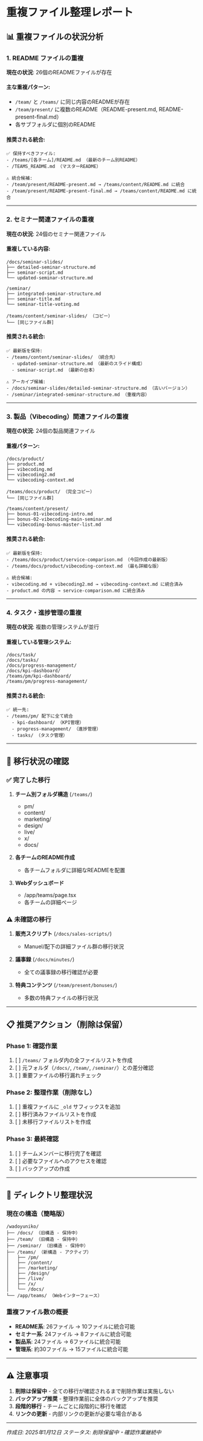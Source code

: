 # 重複ファイル整理レポート

## 📊 重複ファイルの状況分析

### 1. README ファイルの重複
**現在の状況**: 26個のREADMEファイルが存在

#### 主な重複パターン:
- `/team/` と `/teams/` に同じ内容のREADMEが存在
- `/team/present/` に複数のREADME（README-present.md, README-present-final.md）
- 各サブフォルダに個別のREADME

#### 推奨される統合:
```
✅ 保持すべきファイル:
- /teams/[各チーム]/README.md （最新のチーム別README）
- /TEAMS_README.md （マスターREADME）

⚠️ 統合候補:
- /team/present/README-present.md → /teams/content/README.md に統合
- /team/present/README-present-final.md → /teams/content/README.md に統合
```

---

### 2. セミナー関連ファイルの重複
**現在の状況**: 24個のセミナー関連ファイル

#### 重複している内容:
```
/docs/seminar-slides/
├── detailed-seminar-structure.md
├── seminar-script.md
└── updated-seminar-structure.md

/seminar/
├── integrated-seminar-structure.md
├── seminar-title.md
└── seminar-title-voting.md

/teams/content/seminar-slides/ （コピー）
└── [同じファイル群]
```

#### 推奨される統合:
```
✅ 最新版を保持:
- /teams/content/seminar-slides/ （統合先）
  - updated-seminar-structure.md （最新のスライド構成）
  - seminar-script.md （最新の台本）

⚠️ アーカイブ候補:
- /docs/seminar-slides/detailed-seminar-structure.md （古いバージョン）
- /seminar/integrated-seminar-structure.md （重複内容）
```

---

### 3. 製品（Vibecoding）関連ファイルの重複
**現在の状況**: 24個の製品関連ファイル

#### 重複パターン:
```
/docs/product/
├── product.md
├── vibecoding.md
├── vibecoding2.md
└── vibecoding-context.md

/teams/docs/product/ （完全コピー）
└── [同じファイル群]

/teams/content/present/
├── bonus-01-vibecoding-intro.md
├── bonus-02-vibecoding-main-seminar.md
└── vibecoding-bonus-master-list.md
```

#### 推奨される統合:
```
✅ 最新版を保持:
- /teams/docs/product/service-comparison.md （今回作成の最新版）
- /teams/docs/product/vibecoding-context.md （最も詳細な版）

⚠️ 統合候補:
- vibecoding.md + vibecoding2.md → vibecoding-context.md に統合済み
- product.md の内容 → service-comparison.md に統合済み
```

---

### 4. タスク・進捗管理の重複
**現在の状況**: 複数の管理システムが並行

#### 重複している管理システム:
```
/docs/task/
/docs/tasks/
/docs/progress-management/
/docs/kpi-dashboard/
/teams/pm/kpi-dashboard/
/teams/pm/progress-management/
```

#### 推奨される統合:
```
✅ 統一先:
- /teams/pm/ 配下に全て統合
  - kpi-dashboard/ （KPI管理）
  - progress-management/ （進捗管理）
  - tasks/ （タスク管理）
```

---

## 🔄 移行状況の確認

### ✅ 完了した移行
1. **チーム別フォルダ構造** (`/teams/`)
   - pm/
   - content/
   - marketing/
   - design/
   - live/
   - x/
   - docs/

2. **各チームのREADME作成**
   - 各チームフォルダに詳細なREADMEを配置

3. **Webダッシュボード**
   - /app/teams/page.tsx
   - 各チームの詳細ページ

### ⚠️ 未確認の移行
1. **販売スクリプト** (`/docs/sales-scripts/`)
   - Manuel/配下の詳細ファイル群の移行状況
   
2. **議事録** (`/docs/minutes/`)
   - 全ての議事録の移行確認が必要

3. **特典コンテンツ** (`/team/present/bonuses/`)
   - 多数の特典ファイルの移行状況

---

## 📋 推奨アクション（削除は保留）

### Phase 1: 確認作業
1. [ ] `/teams/` フォルダ内の全ファイルリストを作成
2. [ ] 元フォルダ（`/docs/`, `/team/`, `/seminar/`）との差分確認
3. [ ] 重要ファイルの移行漏れチェック

### Phase 2: 整理作業（削除なし）
1. [ ] 重複ファイルに `_old` サフィックスを追加
2. [ ] 移行済みファイルリストを作成
3. [ ] 未移行ファイルリストを作成

### Phase 3: 最終確認
1. [ ] チームメンバーに移行完了を確認
2. [ ] 必要なファイルへのアクセスを確認
3. [ ] バックアップの作成

---

## 📁 ディレクトリ整理状況

### 現在の構造（簡略版）
```
/wadoyuniko/
├── /docs/ （旧構造 - 保持中）
├── /team/ （旧構造 - 保持中）
├── /seminar/ （旧構造 - 保持中）
├── /teams/ （新構造 - アクティブ）
│   ├── /pm/
│   ├── /content/
│   ├── /marketing/
│   ├── /design/
│   ├── /live/
│   ├── /x/
│   └── /docs/
└── /app/teams/ （Webインターフェース）
```

### 重複ファイル数の概要
- **README系**: 26ファイル → 10ファイルに統合可能
- **セミナー系**: 24ファイル → 8ファイルに統合可能
- **製品系**: 24ファイル → 6ファイルに統合可能
- **管理系**: 約30ファイル → 15ファイルに統合可能

---

## ⚠️ 注意事項

1. **削除は保留中** - 全ての移行が確認されるまで削除作業は実施しない
2. **バックアップ推奨** - 整理作業前に全体のバックアップを推奨
3. **段階的移行** - チームごとに段階的に移行を確認
4. **リンクの更新** - 内部リンクの更新が必要な場合がある

---

*作成日: 2025年1月12日*
*ステータス: 削除保留中・確認作業継続中*